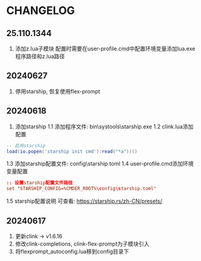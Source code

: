 # CHANGELOG

## 25.110.1344

1. 添加z.lua子模块
  配置时需要在user-profile.cmd中配置环境变量添加lua.exe程序路径和z.lua路径

## 20240627

1. 停用starship, 恢复使用flex-prompt

## 20240618

1. 添加starship
1.1 添加程序文件: bin\systools\starship.exe
1.2 clink.lua添加配置
```lua
-- 启用starship
load(io.popen('starship init cmd'):read("*a"))()
```
1.3 添加starship配置文件: config\starship.toml
1.4 user-profile.cmd添加环境变量配置
```conf
:: 设置starship配置文件路径
set "STARSHIP_CONFIG=%CMDER_ROOT%\config\starship.toml"
```
1.5 starship配置说明 可查看: https://starship.rs/zh-CN/presets/

## 20240617

1. 更新clink -> v1.6.16
2. 修改clink-completions, clink-flex-prompt为子模块引入
3. 将flexprompt_autoconfig.lua移到config目录下
